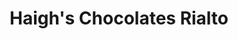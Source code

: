 ---
title: "Haigh's Chocolates Rialto"
url: /melbourne/haighs-chocolates-rialto/
shop: chocolate
---